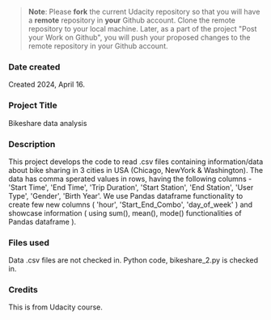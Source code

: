 >**Note**: Please **fork** the current Udacity repository so that you will have a **remote** repository in **your** Github account. Clone the remote repository to your local machine. Later, as a part of the project "Post your Work on Github", you will push your proposed changes to the remote repository in your Github account.

### Date created
Created 2024, April 16.

### Project Title
Bikeshare data analysis

### Description
This project develops the code to read .csv files containing information/data about bike sharing in 3 cities in USA (Chicago, NewYork & Washington).
The data has comma sperated values in rows, having the following columns - 'Start Time', 'End Time', 'Trip Duration', 'Start Station', 'End Station', 'User Type', 'Gender', 'Birth Year'. We use Pandas dataframe functionality to create few new columns ( 'hour', 'Start_End_Combo', 'day_of_week' ) and showcase information ( using sum(), mean(), mode() functionalities of Pandas dataframe ).

### Files used
Data .csv files are not checked in.
Python code, bikeshare_2.py is checked in.

### Credits
This is from Udacity course.

